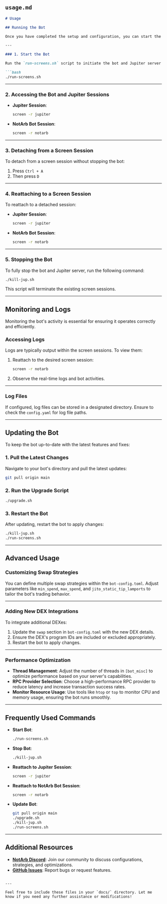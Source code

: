 ## **`usage.md`**

```markdown
# Usage

## Running the Bot

Once you have completed the setup and configuration, you can start the NotArb Bot using the provided scripts.

---

### 1. Start the Bot

Run the `run-screens.sh` script to initiate the bot and Jupiter server within screen sessions.

```bash
./run-screens.sh
```

---

### 2. Accessing the Bot and Jupiter Sessions

- **Jupiter Session**:

  ```bash
  screen -r jupiter
  ```

- **NotArb Bot Session**:

  ```bash
  screen -r notarb
  ```

---

### 3. Detaching from a Screen Session

To detach from a screen session without stopping the bot:

1. Press `Ctrl + A`
2. Then press `D`

---

### 4. Reattaching to a Screen Session

To reattach to a detached session:

- **Jupiter Session**:

  ```bash
  screen -r jupiter
  ```

- **NotArb Bot Session**:

  ```bash
  screen -r notarb
  ```

---

### 5. Stopping the Bot

To fully stop the bot and Jupiter server, run the following command:

```bash
./kill-jup.sh
```

This script will terminate the existing screen sessions.

---

## Monitoring and Logs

Monitoring the bot's activity is essential for ensuring it operates correctly and efficiently.

### Accessing Logs

Logs are typically output within the screen sessions. To view them:

1. Reattach to the desired screen session:

   ```bash
   screen -r notarb
   ```

2. Observe the real-time logs and bot activities.

---

### Log Files

If configured, log files can be stored in a designated directory. Ensure to check the `config.yaml` for log file paths.

---

## Updating the Bot

To keep the bot up-to-date with the latest features and fixes:

### 1. Pull the Latest Changes

Navigate to your bot's directory and pull the latest updates:

```bash
git pull origin main
```

### 2. Run the Upgrade Script

```bash
./upgrade.sh
```

### 3. Restart the Bot

After updating, restart the bot to apply changes:

```bash
./kill-jup.sh
./run-screens.sh
```

---

## Advanced Usage

### Customizing Swap Strategies

You can define multiple swap strategies within the `bot-config.toml`. Adjust parameters like `min_spend`, `max_spend`, and `jito_static_tip_lamports` to tailor the bot's trading behavior.

---

### Adding New DEX Integrations

To integrate additional DEXes:

1. Update the `swap` section in `bot-config.toml` with the new DEX details.
2. Ensure the DEX's program IDs are included or excluded appropriately.
3. Restart the bot to apply changes.

---

### Performance Optimization

- **Thread Management**: Adjust the number of threads in `[bot_misc]` to optimize performance based on your server's capabilities.
- **RPC Provider Selection**: Choose a high-performance RPC provider to reduce latency and increase transaction success rates.
- **Monitor Resource Usage**: Use tools like `htop` or `top` to monitor CPU and memory usage, ensuring the bot runs smoothly.

---

## Frequently Used Commands

- **Start Bot**:

  ```bash
  ./run-screens.sh
  ```

- **Stop Bot**:

  ```bash
  ./kill-jup.sh
  ```

- **Reattach to Jupiter Session**:

  ```bash
  screen -r jupiter
  ```

- **Reattach to NotArb Bot Session**:

  ```bash
  screen -r notarb
  ```

- **Update Bot**:

  ```bash
  git pull origin main
  ./upgrade.sh
  ./kill-jup.sh
  ./run-screens.sh
  ```

---

## Additional Resources

- **[NotArb Discord](https://discord.gg/yourdiscordlink)**: Join our community to discuss configurations, strategies, and optimizations.
- **[GitHub Issues](https://github.com/yourusername/NotArb-Bot-Guide/issues)**: Report bugs or request features.
```

---

Feel free to include these files in your `docs/` directory. Let me know if you need any further assistance or modifications!
